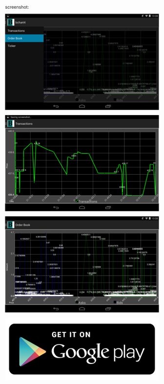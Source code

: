 screenshot:

![screenshot](/screenshots/Screenshot_menu.png)

![screenshot](/screenshots/Screenshot_transaction.png)

![screenshot](/screenshots/Screenshot_order_book.png)

![img](/screenshots/google_play_store.png)
